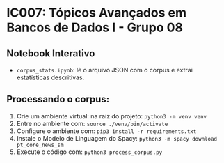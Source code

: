 # IC007: Tópicos Avançados em Bancos de Dados I - Grupo 08

## Notebook Interativo

- `corpus_stats.ipynb`: lê o arquivo JSON com o corpus e extrai estatísticas descritivas.

## Processando o corpus:
1. Crie um ambiente virtual: na raíz do projeto: `python3 -m venv venv`
2. Entre no ambiente com: `source ./venv/bin/activate`
3. Configure o ambiente com: `pip3 install -r requirements.txt`
4. Instale o Modelo de Linguagem do Spacy: `python3 -m spacy download pt_core_news_sm`
5. Execute o código com: `python3 process_corpus.py`